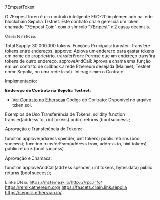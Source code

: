7EmpestToken

O 7EmpestToken é um contrato inteligente ERC-20 implementado na rede blockchain Sepolia Testnet. 
Este contrato cria e gerencia um token chamado "7Empest Coin" com o símbolo "7Empest" e 2 casas decimais.

Características:

Total Supply: 30.000.000 tokens.
Funções Principais:
transfer: Transfere tokens entre endereços.
approve: Aprova um endereço para gastar tokens em nome do proprietário.
transferFrom: Permite que um endereço transfira tokens de outro endereço.
approveAndCall: Aprova e chama uma função em um contrato de callback.a rede Ethereum desejada (Mainnet, Testnet como Sepolia, ou uma rede local).
Interagir com o Contrato:

Implementação:

**Endereço do Contrato na Sepolia Testnet:**
- [Ver Contrato no Etherscan](https://sepolia.etherscan.io/address/0x4474b9605f7ea6b35e623d7d03c75a17329837a6)
Código do Contrato: Disponível no arquivo token.sol.

Exemplos de Uso
Transferência de Tokens:
solidity
function transfer(address to, uint tokens) public returns (bool success);

Aprovação e Transferência de Tokens:

function approve(address spender, uint tokens) public returns (bool success);
function transferFrom(address from, address to, uint tokens) public returns (bool success);

Aprovação e Chamada:

function approveAndCall(address spender, uint tokens, bytes data) public returns (bool success);

Links Úteis:
https://metamask.io/​ 
https://rpc.info/   
https://remix.ethereum.org/
https://faucets.chain.link/sepolia
https://sepolia.etherscan.io/



